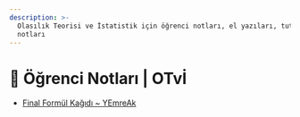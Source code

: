 ```yaml
---
description: >-
  Olasılık Teorisi ve İstatistik için öğrenci notları, el yazıları, tutulmuş notlar
  notları
---
```


# 📕 Öğrenci Notları \| OTvİ

<!--YPackage.YGitbookIntegration-tarafından-otomatik-oluşturulmuştur-->

- [Final Formül Kağıdı ~ YEmreAk](Final%20Form%C3%BCl%20Ka%C4%9F%C4%B1d%C4%B1%20~%20YEmreAk.pdf)

<!--YPackage.YGitbookIntegration-tarafından-otomatik-oluşturulmuştur-->
